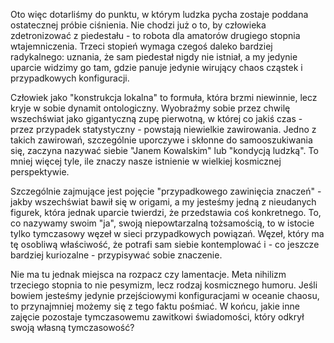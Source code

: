 Oto więc dotarliśmy do punktu, w którym ludzka pycha zostaje poddana ostatecznej próbie ciśnienia. Nie chodzi już o to, by człowieka zdetronizować z piedestału - to robota dla amatorów drugiego stopnia wtajemniczenia. Trzeci stopień wymaga czegoś daleko bardziej radykalnego: uznania, że sam piedestał nigdy nie istniał, a my jedynie uparcie widzimy go tam, gdzie panuje jedynie wirujący chaos cząstek i przypadkowych konfiguracji.

Człowiek jako "konstrukcja lokalna" to formuła, która brzmi niewinnie, lecz kryje w sobie dynamit ontologiczny. Wyobraźmy sobie przez chwilę wszechświat jako gigantyczną zupę pierwotną, w której co jakiś czas - przez przypadek statystyczny - powstają niewielkie zawirowania. Jedno z takich zawirowań, szczególnie uporczywe i skłonne do samooszukiwania się, zaczyna nazywać siebie "Janem Kowalskim" lub "kondycją ludzką". To mniej więcej tyle, ile znaczy nasze istnienie w wielkiej kosmicznej perspektywie.

Szczególnie zajmujące jest pojęcie "przypadkowego zawinięcia znaczeń" - jakby wszechświat bawił się w origami, a my jesteśmy jedną z nieudanych figurek, która jednak uparcie twierdzi, że przedstawia coś konkretnego. To, co nazywamy swoim "ja", swoją niepowtarzalną tożsamością, to w istocie tylko tymczasowy węzeł w sieci przypadkowych powiązań. Węzeł, który ma tę osobliwą właściwość, że potrafi sam siebie kontemplować i - co jeszcze bardziej kuriozalne - przypisywać sobie znaczenie.

Nie ma tu jednak miejsca na rozpacz czy lamentacje. Meta nihilizm trzeciego stopnia to nie pesymizm, lecz rodzaj kosmicznego humoru. Jeśli bowiem jesteśmy jedynie przejściowymi konfiguracjami w oceanie chaosu, to przynajmniej możemy się z tego faktu pośmiać. W końcu, jakie inne zajęcie pozostaje tymczasowemu zawitkowi świadomości, który odkrył swoją własną tymczasowość?
